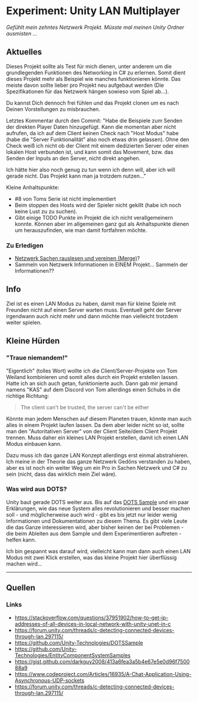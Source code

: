 # Experiment: Unity LAN Multiplayer
*Gefühlt mein zehntes Netzwerk Projekt. Müsste mal meinen Unity Ordner ausmisten ...*

## Aktuelles
Dieses Projekt sollte als Test für mich dienen, unter anderem um die grundlegenden Funktionen des
Networking in C# zu erlernen. Somit dient dieses Projekt mehr als Beispiel wie manches funktionieren könnte.
Das meiste davon sollte lieber pro Projekt neu aufgebaut werden (Die Spezifikationen für das Netzwerk hängen
sowieso vom Spiel ab...).

Du kannst Dich dennoch frei fühlen und das Projekt clonen um es nach Deinen Vorstellungen zu misbrauchen.

Letztes Kommentar durch den Commit:
"Habe die Beispiele zum Senden der direkten Player Daten hinzugefügt. Kann die momentan aber nicht aufrufen, da ich auf dem Client keinen Check nach "Host Modus" habe (habe die "Server Funktionalität" also noch etwas drin gelassen). Ohne den Check weiß ich nicht ob der Client mit einem dedizierten Server oder einen lokalen Host verbunden ist, und kann somit das Movement, bzw. das Senden der Inputs an den Server, nicht direkt angehen.

Ich hätte hier also noch genug zu tun wenn ich denn will, aber ich will gerade nicht. Das Projekt kann man ja trotzdem nutzen..."

Kleine Anhaltspunkte:
* #8 von Toms Serie ist nicht implementiert
* Beim stoppen des Hosts wird der Spieler nicht gekillt (habe ich noch keine Lust zu zu suchen).
* Gibt einige TODO Punkte im Projekt die ich nicht verallgemeinern konnte. Können aber im allgemeinen ganz gut als Anhaltspunkte dienen um herauszufinden, wie man damit fortfahren möchte.

### Zu Erledigen
* [Netzwerk Sachen rauslesen und vereinen (Merge)](https://github.com/LukasKurthRocks/Unity-Network-Client-V1)?
* Sammeln von Netzwerk Informationen in EINEM Projekt... Sammeln der Informationen??

## Info
Ziel ist es einen LAN Modus zu haben, damit man für kleine Spiele mit Freunden nicht auf
einen Server warten muss. Eventuell geht der Server irgendwann auch nicht mehr und dann
möchte man vielleicht trotzdem weiter spielen.

## Kleine Hürden

### "Traue niemandem!"
"Eigentlich" (tolles Wort) wollte ich die Client/Server-Projekte von Tom Weiland kombinieren
und somit alles durch ein Projekt erstellen lassen. Hatte ich an sich auch getan, funktionierte auch.
Dann gab mir jemand namens "KAS" auf dem Discord von Tom allerdings einen Schubs in die richtige
Richtung:

> The client can't be trusted, the server can't be either

Könnte man jedem Menschen auf diesem Planeten trauen, könnte man auch alles in einem Projekt
laufen lassen. Da dem aber leider nicht so ist, sollte man den "Autoritativen Server" von der
Client Seite/dem Client Projekt trennen. Muss daher ein kleines LAN Projekt erstellen, damit
ich einen LAN Modus einbauen kann.

Dazu muss ich das ganze LAN Konzept allerdings erst einmal abstrahieren. Ich meine in der Theorie
das ganze Netzwerk Gedöns verstanden zu haben, aber es ist noch ein weiter Weg um ein
Pro in Sachen Netzwerk und C# zu sein (nicht, dass das wirklich mein Ziel wäre).

### Was wird aus DOTS?
Unity baut gerade DOTS weiter aus. Bis auf das [DOTS Sample](https://github.com/Unity-Technologies/DOTSSample)
und ein paar Erklärungen, wie das neue System alles revolutionieren und besser machen soll - und möglicherweise auch wird -
gibt es bis jetzt nur leider wenig Informationen und Dokumentationen zu diesem Thema. Es gibt viele Leute die das
Ganze interessieren wird, aber bisher keinen der bei Problemen - die beim Ableiten aus dem Sample und dem Experimentieren
auftreten - helfen kann.

Ich bin gespannt was darauf wird, vielleicht kann man dann auch einen LAN Modus mit zwei Klick erstellen, was das kleine
Projekt hier überflüssig machen wird...

___
## Quellen
### Links
* https://stackoverflow.com/questions/37951902/how-to-get-ip-addresses-of-all-devices-in-local-network-with-unity-unet-in-c
* https://forum.unity.com/threads/c-detecting-connected-devices-through-lan.297115/
* https://github.com/Unity-Technologies/DOTSSample
* https://github.com/Unity-Technologies/EntityComponentSystemSamples
* https://gist.github.com/darkguy2008/413a6fea3a5b4e67e5e0d96f750088a9
* https://www.codeproject.com/Articles/16935/A-Chat-Application-Using-Asynchronous-UDP-sockets
* https://forum.unity.com/threads/c-detecting-connected-devices-through-lan.297115/
